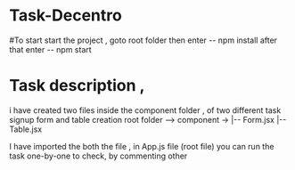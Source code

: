 ﻿# Task-Decentro

#To start start the project ,
 goto root folder then enter -- npm install
 after that enter -- npm start

# Task description ,
 i have created two files inside the component folder , of two different task
 signup form and table creation
 root folder --> component ->
           |-- Form.jsx
           |-- Table.jsx

I have imported the both the file , in App.js file (root file)
you can run the task one-by-one to check, by commenting other
